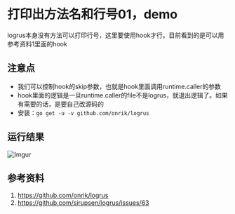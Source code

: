 # 打印出方法名和行号01，demo
logrus本身没有方法可以打印行号，这里要使用hook才行。目前看到的是可以用参考资料1里面的hook

## 注意点
 - 我们可以控制hook的skip参数，也就是hook里面调用runtime.caller的参数
 - hook里面的逻辑是一旦runtime.caller的file不是logrus，就退出逻辑了。如果有需要的话，是要自己改源码的
 - 安装：`go get -u -v github.com/onrik/logrus`

## 运行结果
![Imgur](https://i.imgur.com/wk1NS7M.png)

## 参考资料
1. https://github.com/onrik/logrus
2. https://github.com/sirupsen/logrus/issues/63